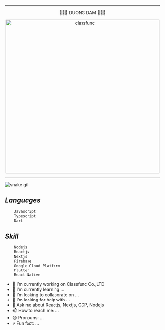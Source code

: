 ****
<div align="center">
<p align="center" style="font-size: 14px">
👋👋👋 DUONG DAM 👋👋👋
</p>
<img width="500" src="https://classfunc.com/_next/image?url=%2F_next%2Fstatic%2Fmedia%2Flogo-classfunc6.5a44d6c2.webp&w=3840&q=75" alt="classfunc">
</div>

****

![snake gif](https://github.com/duongdam/snake.svg)

## ***Languages***
```bash
    Javascript
    Typescript
    Dart
```
## ***Skill***
```bash
    Nodejs
    Reactjs
    Nextjs
    Firebase
    Google Cloud Platform
    Flutter
    React Native
```

- 🔭 I’m currently working on Classfunc Co.,LTD
- 🌱 I’m currently learning ...
- 👯 I’m looking to collaborate on ...
- 🤔 I’m looking for help with ...
- 💬 Ask me about Reactjs, Nextjs, GCP, Nodejs
- 📫 How to reach me: ...
- 😄 Pronouns: ...
- ⚡ Fun fact: ...
